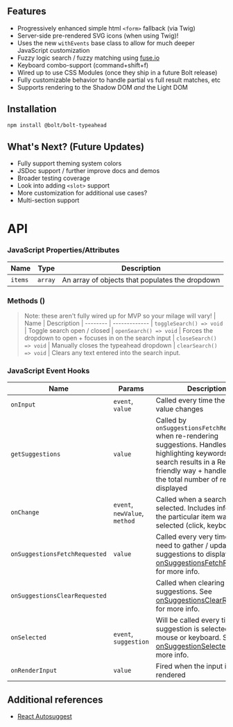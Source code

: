 ## Features

- Progressively enhanced simple html `<form>` fallback (via Twig)
- Server-side pre-rendered SVG icons (when using Twig)!
- Uses the new `withEvents` base class to allow for much deeper JavaScript customization
- Fuzzy logic search / fuzzy matching using [fuse.io](https://fusejs.io/)
- Keyboard combo-support (command+shift+f)
- Wired up to use CSS Modules (once they ship in a future Bolt release)
- Fully customizable behavior to handle partial vs full result matches, etc 
- Supports rendering to the Shadow DOM _and_ the Light DOM

## Installation
```sh
npm install @bolt/bolt-typeahead
```

## What's Next? (Future Updates)
- Fully support theming system colors
- JSDoc support / further improve docs and demos
- Broader testing coverage
- Look into adding `<slot>` support
- More customization for additional use cases?
- Multi-section support


# API

### JavaScript Properties/Attributes

| Name                | Type                  | Description
| ------------------- | --------------------- |------------
| `items`             | `array`               | An array of objects that populates the dropdown


### Methods ()
> Note: these aren't fully wired up for MVP so your milage will vary!
| Name     | Description
| -------- | -------------
| `toggleSearch() => void`   | Toggle search open / closed
| `openSearch() => void` | Forces the dropdown to open + focuses in on the search input
| `closeSearch() => void` | Manually closes the typeahead dropdown
| `clearSearch() => void` | Clears any text entered into the search input.


### JavaScript Event Hooks

| Name                           | Params                | Description
| ------------------------------ | --------------------- | -----------
| `onInput`                      | `event`, <br> `value`  | Called every time the input value changes
| `getSuggestions`               | `value`               | Called by `onSuggestionsFetchRequested` when re-rendering suggestions. Handles highlighting keywords in the search results in a React-friendly way + handles limiting the total number of results displayed
| `onChange`                     | `event`, <br> `newValue`, `method` | Called when a search result is selected. Includes info on how the particular item was selected (click, keyboard, etc)
| `onSuggestionsFetchRequested`  | `value`                  | Called every very time you need to gather / update suggestions to display. See [onSuggestionsFetchRequested](https://github.com/moroshko/react-autosuggest#onsuggestionsfetchrequested-required) for more info.
| `onSuggestionsClearRequested`  |                        | Called when clearing suggestions. See [onSuggestionsClearRequested](https://github.com/moroshko/react-autosuggest#onsuggestionsclearrequested-required-unless-alwaysrendersuggestionstrue) for more info.
| `onSelected`                   | `event`, <br> `suggestion` | Will be called every time suggestion is selected via mouse or keyboard. See [onSuggestionSelected](https://github.com/moroshko/react-autosuggest#onsuggestionsfetchrequested-required) for more info.
| `onRenderInput`                | `value`                  | Fired when the input is being rendered


## Additional references

- [React Autosuggest](http://react-autosuggest.js.org/)